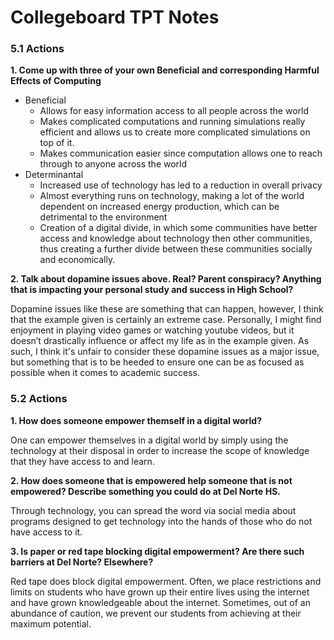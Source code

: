 # Collegeboard TPT Notes

### 5.1 Actions
**1. Come up with three of your own Beneficial and corresponding Harmful Effects of Computing**
 - Beneficial 
    - Allows for easy information access to all people across the world 
    - Makes complicated computations and running simulations really efficient and allows us to create more complicated simulations on top of it.
    - Makes communication easier since computation allows one to reach through to anyone across the world 
 - Determinantal 
    - Increased use of technology has led to a reduction in overall privacy
    - Almost everything runs on technology, making a lot of the world dependent on increased energy production, which can be detrimental to the environment
    - Creation of a digital divide, in which some communities have better access and knowledge about technology then other communities, thus creating a further divide between these communities socially and economically. 

**2. Talk about dopamine issues above. Real? Parent conspiracy? Anything that is impacting your personal study and success in High School?**

Dopamine issues like these are something that can happen, however, I think that the example given is certainly an extreme case. Personally, I might find enjoyment in playing video games or watching youtube videos, but it doesn’t drastically influence or affect my life as in the example given. As such, I think it's unfair to consider these dopamine issues as a major issue, but something that is to be heeded to ensure one can be as focused as possible when it comes to academic success.  

### 5.2 Actions

**1. How does someone empower themself in a digital world?**

One can empower themselves in a digital world by simply using the technology at their disposal in order to increase the scope of knowledge that they have access to and learn. 

**2. How does someone that is empowered help someone that is not empowered? Describe something you could do at Del Norte HS.**

Through technology, you can spread the word via social media  about programs designed to get technology into the hands of those who do not have access to it. 

**3. Is paper or red tape blocking digital empowerment? Are there such barriers at Del Norte? Elsewhere?**

Red tape does block digital empowerment. Often, we place restrictions and limits on students who have grown up their entire lives using the internet and have grown knowledgeable about the internet. Sometimes, out of an abundance of caution, we prevent our students from achieving at their maximum potential. 
